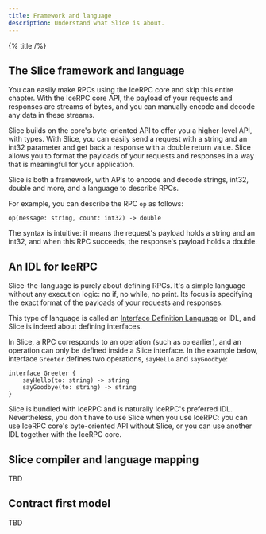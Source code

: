 ```yaml
---
title: Framework and language
description: Understand what Slice is about.
---
```


{% title /%}

## The Slice framework and language

You can easily make RPCs using the IceRPC core and skip this entire chapter. With the IceRPC core API, the payload of
your requests and responses are streams of bytes, and you can manually encode and decode any data in these streams.

Slice builds on the core's byte-oriented API to offer you a higher-level API, with types. With Slice, you can easily
send a request with a string and an int32 parameter and get back a response with a double return value. Slice allows you
to format the payloads of your requests and responses in a way that is meaningful for your application.

Slice is both a framework, with APIs to encode and decode strings, int32, double and more, and a language to describe
RPCs.

For example, you can describe the RPC `op` as follows:
```slice
op(message: string, count: int32) -> double
```

The syntax is intuitive: it means the request's payload holds a string and an int32, and when this RPC succeeds, the
response's payload holds a double.

## An IDL for IceRPC

Slice-the-language is purely about defining RPCs. It's a simple language without any execution logic: no if, no while,
no print. Its focus is specifying the exact format of the payloads of your requests and responses.

This type of language is called an
[Interface Definition Language](https://en.wikipedia.org/wiki/Interface_description_language) or IDL, and Slice is
indeed about defining interfaces.

In Slice, a RPC corresponds to an operation (such as `op` earlier), and an operation can only be defined inside a Slice
interface. In the example below, interface `Greeter` defines two operations, `sayHello` and `sayGoodbye`:
```slice
interface Greeter {
    sayHello(to: string) -> string
    sayGoodbye(to: string) -> string
}
```

Slice is bundled with IceRPC and is naturally IceRPC's preferred IDL. Nevertheless, you don't have to use Slice when
you use IceRPC: you can use IceRPC core's byte-oriented API without Slice, or you can use another IDL together with the
IceRPC core.

## Slice compiler and language mapping

TBD

## Contract first model

TBD

